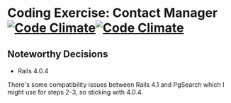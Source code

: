 Coding Exercise: Contact Manager [![Code Climate](https://codeclimate.com/github/hale/coding_exercise.png)](https://codeclimate.com/github/hale/coding_exercise)[![Code Climate](https://codeclimate.com/github/hale/coding_exercise/coverage.png)](https://travis-ci.org/hale/coding_exercise)
====

## Noteworthy Decisions

* Rails 4.0.4

There's some compatibility issues between Rails 4.1 and PgSearch which I might
use for steps 2-3, so sticking with 4.0.4.
